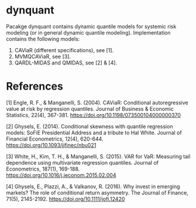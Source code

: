 # dynquant
Pacakge dynquant contains dynamic quantile models for systemic risk modeling (or in general dynamic quantile modeling). Implementation contains the following models:

1. CAViaR (different specifications), see [1]. 
2. MVMQCAViaR, see [3].
2. QARDL-MIDAS and QMIDAS, see [2] & [4].

# References

[1] Engle, R. F., & Manganelli, S. (2004). CAViaR: Conditional autoregressive value at risk by regression quantiles. Journal of Business & Economic Statistics, 22(4), 367-381. https://doi.org/10.1198/073500104000000370

[2] Ghysels, E. (2014). Conditional skewness with quantile regression models: SoFiE Presidential Address and a tribute to Hal White. Journal of Financial Econometrics, 12(4), 620-644. https://doi.org/10.1093/jjfinec/nbu021

[3] White, H., Kim, T. H., & Manganelli, S. (2015). VAR for VaR: Measuring tail dependence using multivariate regression quantiles. Journal of Econometrics, 187(1), 169-188. https://doi.org/10.1016/j.jeconom.2015.02.004

[4] Ghysels, E., Plazzi, A., & Valkanov, R. (2016). Why invest in emerging markets? The role of conditional return asymmetry. The Journal of Finance, 71(5), 2145-2192. https://doi.org/10.1111/jofi.12420


